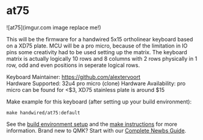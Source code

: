 # at75

![at75](imgur.com image replace me!)

This will be the firmware for a handwired 5x15 ortholinear keyboard based on a XD75 plate.
MCU will be a pro micro, because of the limitation in IO pins some creativity had to be used setting up the matrix.
The keyboard matrix is actually logically 10 rows and 8 columns with 2 rows physically in 1 row, odd and even positions in seperate logical rows. <needs drawing here to clarify>

Keyboard Maintainer: https://github.com/alextervoort  
Hardware Supported: 32u4 pro micro  (clone)
Hardware Availability: pro micro can be found for <$3, XD75 stainless plate is around $15

Make example for this keyboard (after setting up your build environment):

    make handwired/at75:default


See the [build environment setup](https://docs.qmk.fm/#/getting_started_build_tools) and the [make instructions](https://docs.qmk.fm/#/getting_started_make_guide) for more information. Brand new to QMK? Start with our [Complete Newbs Guide](https://docs.qmk.fm/#/newbs).
